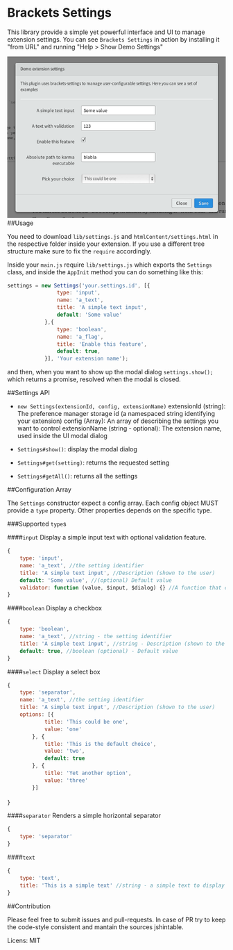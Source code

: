 Brackets Settings
==========

This library provide a simple yet powerful interface and UI to manage extension settings.
You can see `Brackets Settings` in action by installing it "from URL" and running "Help > Show Demo Settings"

![screenshot](screenshot/modal.png)
##Usage

You need to download `lib/settings.js` and `htmlContent/settings.html` in the respective folder inside your extension. If you use a different tree structure
make sure to fix the `require` accordingly.

Inside your `main.js`  require `lib/settings.js` which exports the `Settings` class, and inside the `AppInit`  method you can do something like this:

```javascript
settings = new Settings('your.settings.id', [{
                type: 'input',
                name: 'a_text',
                title: 'A simple text input',
                default: 'Some value'
            },{
                type: 'boolean',
                name: 'a_flag',
                title: 'Enable this feature',
                default: true,
            }], 'Your extension name');
```

and then, when you want to show up the modal dialog `settings.show();` which returns a promise, resolved when the modal is closed.

##Settings API

* `new Settings(extensionId, config, extensionName)`
 extensionId (string): The preference manager storage id (a namespaced string identifying your extension)
 config (Array): An array of describing the settings you want to control
 extensionName (string - optional): The extension name, used inside the UI modal dialog
 
 
 * `Settings#show()`: display the modal dialog
 * `Settings#get(setting)`: returns the requested setting
 * `Settings#getAll()`: returns all the settings
 
 
 ##Configuration Array
 
 The `Settings` constructor expect a config array. Each config object MUST provide a `type` property. Other properties depends on the specific type.
 
 ###Supported `type`s

####`input` 
Display a simple input text with optional validation feature.

```javascript
{
    type: 'input',
    name: 'a_text', //the setting identifier
    title: 'A simple text input', //Description (shown to the user)
    default: 'Some value', //(optional) Default value
    validator: function (value, $input, $dialog) {} //A function that can validate (and eventually modify) the input. 
}
```

####`boolean`
Display a checkbox

```javascript
{
    type: 'boolean',
    name: 'a_text', //string - the setting identifier
    title: 'A simple text input', //string - Description (shown to the user)
    default: true, //boolean (optional) - Default value
}
```

####`select`
Display a select box

```javascript
{
    type: 'separator',
    name: 'a_text', //the setting identifier
    title: 'A simple text input', //Description (shown to the user)
    options: [{
            title: 'This could be one',
            value: 'one'
        }, {
            title: 'This is the default choice',
            value: 'two',
            default: true
        }, {
            title: 'Yet another option',
            value: 'three'
        }]
    
}
```

####`separator`
Renders a simple horizontal separator

```javascript
{
    type: 'separator'
}
```

####`text`


```javascript
{
    type: 'text', 
    title: 'This is a simple text' //string - a simple text to display
}
```
 
##Contribution

Please feel free to submit issues and pull-requests. In case of PR try to keep the code-style consistent and mantain the sources jshintable.

Licens: MIT
